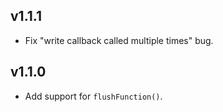 ## v1.1.1

* Fix "write callback called multiple times" bug.

## v1.1.0

* Add support for `flushFunction()`.
